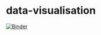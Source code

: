 # data-visualisation


[![Binder](https://mybinder.org/badge_logo.svg)](https://mybinder.org/v2/gh/K-S-Ishwarya/master?filepath=https%3A%2F%2Fgithub.com%2FK-S-Ishwarya%2Fdata-visualisation)
